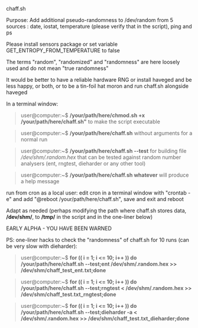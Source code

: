 chaff.sh

Purpose: Add additional pseudo-randomness to /dev/random from 5 sources : date, iostat, temperature (please verify that in the script), ping and ps

Please install sensors package or set variable GET_ENTROPY_FROM_TEMPERATURE to false

The terms "random", "randomized" and "randomness" are here loosely used and do not mean "true randomness"

It would be better to have a reliable hardware RNG or install haveged and be less happy, or both, or to be a tin-foil hat moron and run chaff.sh alongside haveged

In a terminal window: 

>user@computer:~$ **/your/path/here/chmod.sh +x /your/path/here/chaff.sh"** to make the script executable

>user@computer:~$ **/your/path/here/chaff.sh** without arguments for a normal run

>user@computer:~$ **/your/path/here/chaff.sh --test** for building file _/dev/shm/.random.hex_ that can be tested against random number analysers (ent, rngtest, dieharder or any other tool)

>user@computer:~$ **/your/path/here/chaff.sh whatever** will produce a help message

run from cron as a local user: edit cron in a terminal window with "crontab -e" and add "@reboot /your/path/here/chaff.sh", save and exit and reboot

Adapt as needed (perhaps modifying the path where chaff.sh stores data, **/dev/shm/**, to **/tmp/** in the script and in the one-liner below)

EARLY ALPHA - YOU HAVE BEEN WARNED

PS: one-liner hacks to check the "randomness" of chaff.sh for 10 runs (can be very slow with dieharder):

>user@computer:~$ **for (( i  = 1; i <= 10; i++ )) do /your/path/here/chaff.sh --test;ent /dev/shm/.random.hex >> /dev/shm/chaff_test_ent.txt;done**

>user@computer:~$ **for (( i  = 1; i <= 10; i++ )) do /your/path/here/chaff.sh --test;rngtest < /dev/shm/.random.hex >> /dev/shm/chaff_test.txt_rngtest;done**

>user@computer:~$ **for (( i  = 1; i <= 10; i++ )) do /your/path/here/chaff.sh --test;dieharder -a < /dev/shm/.random.hex >> /dev/shm/chaff_test.txt_dieharder;done**
